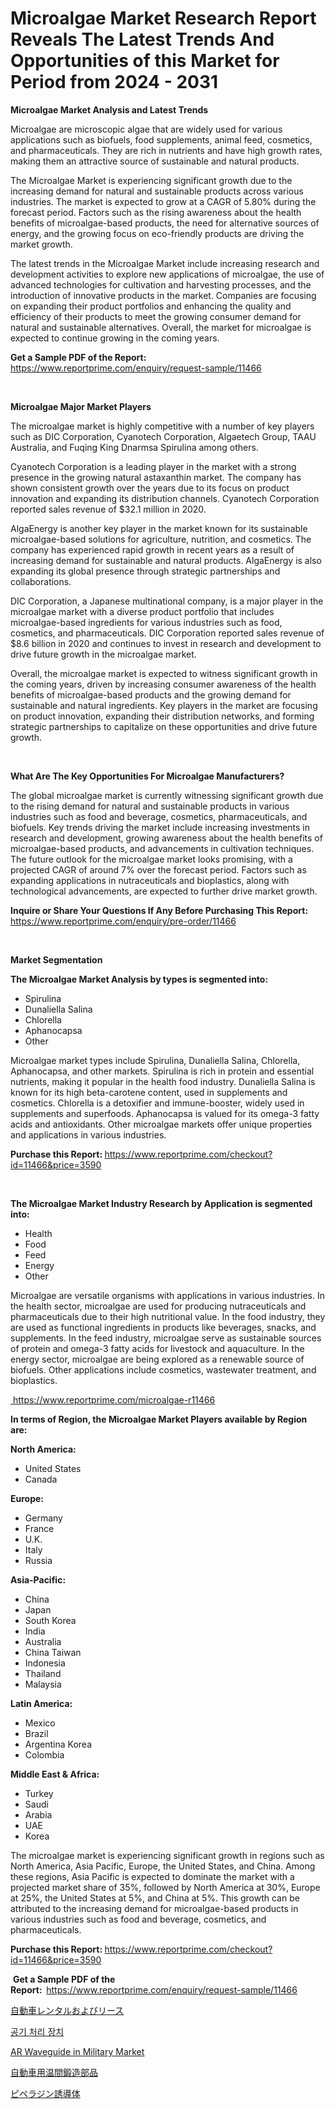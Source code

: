 <p><h1>Microalgae Market Research Report Reveals The Latest Trends And Opportunities of this Market for Period from 2024 - 2031</h1></p><p><strong>Microalgae Market Analysis and Latest Trends</strong></p>
<p><p>Microalgae are microscopic algae that are widely used for various applications such as biofuels, food supplements, animal feed, cosmetics, and pharmaceuticals. They are rich in nutrients and have high growth rates, making them an attractive source of sustainable and natural products.</p><p>The Microalgae Market is experiencing significant growth due to the increasing demand for natural and sustainable products across various industries. The market is expected to grow at a CAGR of 5.80% during the forecast period. Factors such as the rising awareness about the health benefits of microalgae-based products, the need for alternative sources of energy, and the growing focus on eco-friendly products are driving the market growth.</p><p>The latest trends in the Microalgae Market include increasing research and development activities to explore new applications of microalgae, the use of advanced technologies for cultivation and harvesting processes, and the introduction of innovative products in the market. Companies are focusing on expanding their product portfolios and enhancing the quality and efficiency of their products to meet the growing consumer demand for natural and sustainable alternatives. Overall, the market for microalgae is expected to continue growing in the coming years.</p></p>
<p><strong>Get a Sample PDF of the Report:&nbsp;</strong> <a href="https://www.reportprime.com/enquiry/request-sample/11466">https://www.reportprime.com/enquiry/request-sample/11466</a></p>
<p>&nbsp;</p>
<p><strong>Microalgae Major Market Players</strong></p>
<p><p>The microalgae market is highly competitive with a number of key players such as DIC Corporation, Cyanotech Corporation, Algaetech Group, TAAU Australia, and Fuqing King Dnarmsa Spirulina among others. </p><p>Cyanotech Corporation is a leading player in the market with a strong presence in the growing natural astaxanthin market. The company has shown consistent growth over the years due to its focus on product innovation and expanding its distribution channels. Cyanotech Corporation reported sales revenue of $32.1 million in 2020.</p><p>AlgaEnergy is another key player in the market known for its sustainable microalgae-based solutions for agriculture, nutrition, and cosmetics. The company has experienced rapid growth in recent years as a result of increasing demand for sustainable and natural products. AlgaEnergy is also expanding its global presence through strategic partnerships and collaborations.</p><p>DIC Corporation, a Japanese multinational company, is a major player in the microalgae market with a diverse product portfolio that includes microalgae-based ingredients for various industries such as food, cosmetics, and pharmaceuticals. DIC Corporation reported sales revenue of $8.6 billion in 2020 and continues to invest in research and development to drive future growth in the microalgae market.</p><p>Overall, the microalgae market is expected to witness significant growth in the coming years, driven by increasing consumer awareness of the health benefits of microalgae-based products and the growing demand for sustainable and natural ingredients. Key players in the market are focusing on product innovation, expanding their distribution networks, and forming strategic partnerships to capitalize on these opportunities and drive future growth.</p></p>
<p>&nbsp;</p>
<p><strong>What Are The Key Opportunities For Microalgae Manufacturers?</strong></p>
<p><p>The global microalgae market is currently witnessing significant growth due to the rising demand for natural and sustainable products in various industries such as food and beverage, cosmetics, pharmaceuticals, and biofuels. Key trends driving the market include increasing investments in research and development, growing awareness about the health benefits of microalgae-based products, and advancements in cultivation techniques. The future outlook for the microalgae market looks promising, with a projected CAGR of around 7% over the forecast period. Factors such as expanding applications in nutraceuticals and bioplastics, along with technological advancements, are expected to further drive market growth.</p></p>
<p><strong>Inquire or Share Your Questions If Any Before Purchasing This Report:</strong> <a href="https://www.reportprime.com/enquiry/pre-order/11466">https://www.reportprime.com/enquiry/pre-order/11466</a></p>
<p>&nbsp;</p>
<p><strong>Market Segmentation</strong></p>
<p><strong>The Microalgae Market Analysis by types is segmented into:</strong></p>
<p><ul><li>Spirulina</li><li>Dunaliella Salina</li><li>Chlorella</li><li>Aphanocapsa</li><li>Other</li></ul></p>
<p><p>Microalgae market types include Spirulina, Dunaliella Salina, Chlorella, Aphanocapsa, and other markets. Spirulina is rich in protein and essential nutrients, making it popular in the health food industry. Dunaliella Salina is known for its high beta-carotene content, used in supplements and cosmetics. Chlorella is a detoxifier and immune-booster, widely used in supplements and superfoods. Aphanocapsa is valued for its omega-3 fatty acids and antioxidants. Other microalgae markets offer unique properties and applications in various industries.</p></p>
<p><strong>Purchase this Report:&nbsp;</strong><a href="https://www.reportprime.com/checkout?id=11466&price=3590">https://www.reportprime.com/checkout?id=11466&price=3590</a></p>
<p>&nbsp;</p>
<p><strong>The Microalgae Market Industry Research by Application is segmented into:</strong></p>
<p><ul><li>Health</li><li>Food</li><li>Feed</li><li>Energy</li><li>Other</li></ul></p>
<p><p>Microalgae are versatile organisms with applications in various industries. In the health sector, microalgae are used for producing nutraceuticals and pharmaceuticals due to their high nutritional value. In the food industry, they are used as functional ingredients in products like beverages, snacks, and supplements. In the feed industry, microalgae serve as sustainable sources of protein and omega-3 fatty acids for livestock and aquaculture. In the energy sector, microalgae are being explored as a renewable source of biofuels. Other applications include cosmetics, wastewater treatment, and bioplastics.</p></p>
<p><a href="https://www.reportprime.com/microalgae-r11466">&nbsp;https://www.reportprime.com/microalgae-r11466</a></p>
<p><strong>In terms of Region, the Microalgae Market Players available by Region are:</strong></p>
<p>
    <p> <strong> North America: </strong>
        <ul>
            <li>United States</li>
            <li>Canada</li>
        </ul>
        </p> 
    <p> <strong> Europe: </strong>
        <ul>
            <li>Germany</li>
            <li>France</li>
            <li>U.K.</li>
            <li>Italy</li>
            <li>Russia</li>
        </ul>
        </p> 
    <p> <strong> Asia-Pacific: </strong>
        <ul>
            <li>China</li>
            <li>Japan</li>
            <li>South Korea</li>
            <li>India</li>
            <li>Australia</li>
            <li>China Taiwan</li>
            <li>Indonesia</li>
            <li>Thailand</li>
            <li>Malaysia</li>
        </ul>
        </p> 
    <p> <strong> Latin America: </strong>
        <ul>
            <li>Mexico</li>
            <li>Brazil</li>
            <li>Argentina Korea</li>
            <li>Colombia</li>
        </ul>
        </p> 
    <p> <strong> Middle East & Africa: </strong>
        <ul>
            <li>Turkey</li>
            <li>Saudi</li>
            <li>Arabia</li>
            <li>UAE</li>
            <li>Korea</li>
        </ul>
    </p>
    </p>
<p><p>The microalgae market is experiencing significant growth in regions such as North America, Asia Pacific, Europe, the United States, and China. Among these regions, Asia Pacific is expected to dominate the market with a projected market share of 35%, followed by North America at 30%, Europe at 25%, the United States at 5%, and China at 5%. This growth can be attributed to the increasing demand for microalgae-based products in various industries such as food and beverage, cosmetics, and pharmaceuticals.</p></p>
<p><strong>Purchase this Report: </strong><a href="https://www.reportprime.com/checkout?id=11466&price=3590">https://www.reportprime.com/checkout?id=11466&price=3590</a></p>
<p>&nbsp;<strong>Get a Sample PDF of the Report:&nbsp;&nbsp;</strong><a href="https://www.reportprime.com/enquiry/request-sample/11466">https://www.reportprime.com/enquiry/request-sample/11466</a></p>
<p><strong></strong></p>
<p><p><a href="https://github.com/LeoraEber/Market-Research-Report-List-1/blob/main/796541382860.md">自動車レンタルおよびリース</a></p><p><a href="https://medium.com/@kimwiegand/%EC%97%90%EC%96%B4-%ED%95%B8%EB%93%A4%EB%A7%81-%EC%9C%A0%EB%8B%9B-%EC%8B%9C%EC%9E%A5-%EA%B2%BD%EC%9F%81-%EB%B6%84%EC%84%9D-%EC%8B%9C%EC%9E%A5-%EB%8F%99%ED%96%A5-%EB%B0%8F-2031%EB%85%84%EA%B9%8C%EC%A7%80%EC%9D%98-%EC%98%88%EC%B8%A1-a87f180aab26">공기 처리 장치</a></p><p><a href="https://www.linkedin.com/pulse/decoding-ar-waveguide-military-market-metrics-share-trends-growth-rnyye">AR Waveguide in Military Market</a></p><p><a href="https://github.com/tubbs463/Market-Research-Report-List-1/blob/main/467999582859.md">自動車用温間鍛造部品</a></p><p><a href="https://medium.com/@camilcosta76856/%E3%83%94%E3%83%9A%E3%83%A9%E3%82%B8%E3%83%B3%E8%AA%98%E5%B0%8E%E4%BD%93%E3%81%AE%E5%B8%82%E5%A0%B4%E5%8B%95%E5%90%91%E3%81%A8%E5%B8%82%E5%A0%B4%E5%88%86%E6%9E%90%E3%81%AF-2024%E5%B9%B4%E3%81%8B%E3%82%892031%E5%B9%B4%E3%81%BE%E3%81%A7%E3%81%AE%E6%9C%9F%E9%96%93%E3%81%AB%E4%BA%88%E6%B8%AC%E3%81%95%E3%82%8C%E3%81%A6%E3%81%84%E3%81%BE%E3%81%99-53e61a2f8478">ピペラジン誘導体</a></p></p>